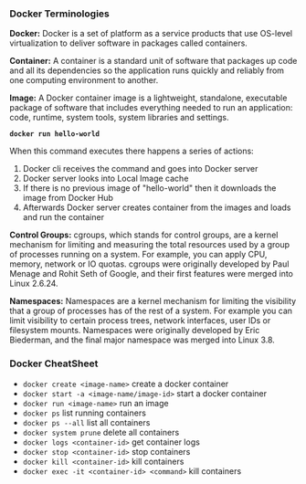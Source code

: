 ### Docker Terminologies

**Docker:** Docker is a set of platform as a service products that use OS-level virtualization to deliver software in packages called containers.

**Container:** A container is a standard unit of software that packages up code and all its dependencies so the application runs quickly and reliably from one computing environment to another.

**Image:** A Docker container image is a lightweight, standalone, executable package of software that includes everything needed to run an application: code, runtime, system tools, system libraries and settings.

**```docker run hello-world```**

When this command executes there happens a series of actions:
1. Docker cli receives the command and goes into Docker server
2. Docker server looks into Local Image cache
3. If there is no previous image of "hello-world" then it downloads the image from Docker Hub
4. Afterwards Docker server creates container from the images and loads and run the container

**Control Groups:** cgroups, which stands for control groups, are a kernel mechanism for limiting and measuring the total resources used by a group of processes running on a system. For example, you can apply CPU, memory, network or IO quotas.
cgroups were originally developed by Paul Menage and Rohit Seth of Google, and their first features were merged into Linux 2.6.24.

**Namespaces:** Namespaces are a kernel mechanism for limiting the visibility that a group of processes has of the rest of a system. For example you can limit visibility to certain process trees, network interfaces, user IDs or filesystem mounts.
Namespaces were originally developed by Eric Biederman, and the final major namespace was merged into Linux 3.8.

### Docker CheatSheet
* `docker create <image-name>` create a docker container
* `docker start -a <image-name/image-id>` start a docker container
* `docker run <image-name>` run an image
* `docker ps` list running containers
* `docker ps --all` list all containers
* `docker system prune` delete all containers
* `docker logs <container-id>` get container logs
* `docker stop <container-id>` stop containers
* `docker kill <container-id>` kill containers
* `docker exec -it <container-id> <command>` kill containers
 